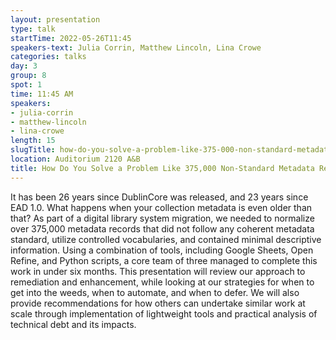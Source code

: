 ```yaml
---
layout: presentation
type: talk 
startTime: 2022-05-26T11:45
speakers-text: Julia Corrin, Matthew Lincoln, Lina Crowe
categories: talks
day: 3
group: 8
spot: 1
time: 11:45 AM
speakers:
- julia-corrin
- matthew-lincoln
- lina-crowe
length: 15
slugTitle: how-do-you-solve-a-problem-like-375-000-non-standard-metadata-records-
location: Auditorium 2120 A&B
title: How Do You Solve a Problem Like 375,000 Non-Standard Metadata Records?
---
```

It has been 26 years since DublinCore was released, and 23 years since EAD 1.0. What happens when your collection metadata is even older than that? As part of a digital library system migration, we needed to normalize over 375,000 metadata records that did not follow any coherent metadata standard, utilize controlled vocabularies, and contained minimal descriptive information. Using a combination of tools, including Google Sheets, Open Refine, and Python scripts, a core team of three managed to complete this work in under six months. This presentation will review our approach to remediation and enhancement, while looking at our strategies for when to get into the weeds, when to automate, and when to defer. We will also provide recommendations for how others can undertake similar work at scale through implementation of lightweight tools and practical analysis of technical debt and its impacts.